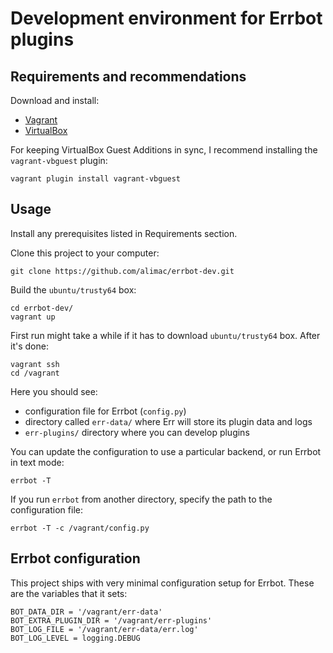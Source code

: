 # Development environment for Errbot plugins


## Requirements and recommendations

Download and install:

- [Vagrant](https://www.vagrantup.com/downloads.html)
- [VirtualBox](https://www.virtualbox.org/wiki/Downloads)

For keeping VirtualBox Guest Additions in sync, I recommend installing the
`vagrant-vbguest` plugin:

```
vagrant plugin install vagrant-vbguest
```

## Usage

Install any prerequisites listed in Requirements section.

Clone this project to your computer:

```
git clone https://github.com/alimac/errbot-dev.git
```

Build the `ubuntu/trusty64` box:

```
cd errbot-dev/
vagrant up
```

First run might take a while if it has to download `ubuntu/trusty64` box.
After it's done:

```
vagrant ssh
cd /vagrant
```

Here you should see:
- configuration file for Errbot (`config.py`)
- directory called `err-data/` where Err will store its plugin data and logs
- `err-plugins/` directory where you can develop plugins

You can update the configuration to use a particular backend, or run Errbot in
text mode:

```
errbot -T
```

If you run `errbot` from another directory, specify the path to
the configuration file:

```
errbot -T -c /vagrant/config.py
```

## Errbot configuration

This project ships with very minimal configuration setup for Errbot.
These are the variables that it sets:

```
BOT_DATA_DIR = '/vagrant/err-data'
BOT_EXTRA_PLUGIN_DIR = '/vagrant/err-plugins'
BOT_LOG_FILE = '/vagrant/err-data/err.log'
BOT_LOG_LEVEL = logging.DEBUG
```
